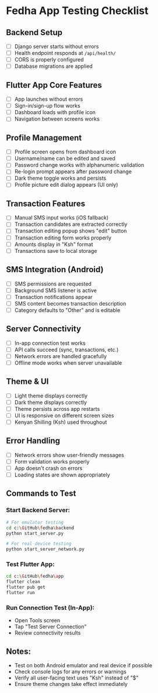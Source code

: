 # Fedha App Testing Checklist

## Backend Setup
- [ ] Django server starts without errors
- [ ] Health endpoint responds at `/api/health/`
- [ ] CORS is properly configured
- [ ] Database migrations are applied

## Flutter App Core Features
- [ ] App launches without errors
- [ ] Sign-in/sign-up flow works
- [ ] Dashboard loads with profile icon
- [ ] Navigation between screens works

## Profile Management
- [ ] Profile screen opens from dashboard icon
- [ ] Username/name can be edited and saved
- [ ] Password change works with alphanumeric validation
- [ ] Re-login prompt appears after password change
- [ ] Dark theme toggle works and persists
- [ ] Profile picture edit dialog appears (UI only)

## Transaction Features
- [ ] Manual SMS input works (iOS fallback)
- [ ] Transaction candidates are extracted correctly
- [ ] Transaction editing popup shows "edit" button
- [ ] Transaction editing form works properly
- [ ] Amounts display in "Ksh" format
- [ ] Transactions save to local storage

## SMS Integration (Android)
- [ ] SMS permissions are requested
- [ ] Background SMS listener is active
- [ ] Transaction notifications appear
- [ ] SMS content becomes transaction description
- [ ] Category defaults to "Other" and is editable

## Server Connectivity
- [ ] In-app connection test works
- [ ] API calls succeed (sync, transactions, etc.)
- [ ] Network errors are handled gracefully
- [ ] Offline mode works when server unavailable

## Theme & UI
- [ ] Light theme displays correctly
- [ ] Dark theme displays correctly
- [ ] Theme persists across app restarts
- [ ] UI is responsive on different screen sizes
- [ ] Kenyan Shilling (Ksh) used throughout

## Error Handling
- [ ] Network errors show user-friendly messages
- [ ] Form validation works properly
- [ ] App doesn't crash on errors
- [ ] Loading states are shown appropriately

## Commands to Test

### Start Backend Server:
```bash
# For emulator testing
cd c:\GitHub\fedha\backend
python start_server.py

# For real device testing  
python start_server_network.py
```

### Test Flutter App:
```bash
cd c:\GitHub\fedha\app
flutter clean
flutter pub get
flutter run
```

### Run Connection Test (In-App):
- Open Tools screen
- Tap "Test Server Connection" 
- Review connectivity results

## Notes:
- Test on both Android emulator and real device if possible
- Check console logs for any errors or warnings
- Verify all user-facing text uses "Ksh" instead of "$"
- Ensure theme changes take effect immediately
